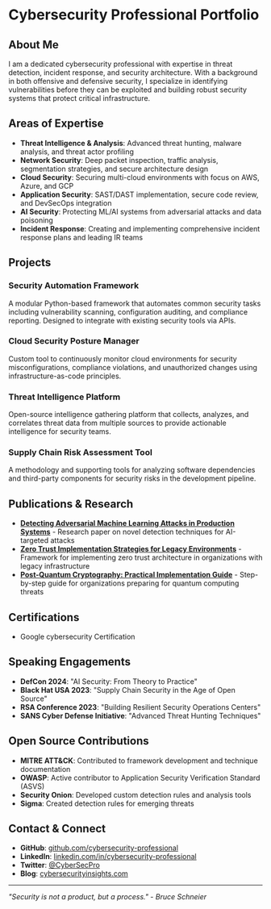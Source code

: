 # Cybersecurity Professional Portfolio

## About Me

I am a dedicated cybersecurity professional with expertise in threat detection, incident response, and security architecture. With a background in both offensive and defensive security, I specialize in identifying vulnerabilities before they can be exploited and building robust security systems that protect critical infrastructure.

## Areas of Expertise

- **Threat Intelligence & Analysis**: Advanced threat hunting, malware analysis, and threat actor profiling
- **Network Security**: Deep packet inspection, traffic analysis, segmentation strategies, and secure architecture design
- **Cloud Security**: Securing multi-cloud environments with focus on AWS, Azure, and GCP
- **Application Security**: SAST/DAST implementation, secure code review, and DevSecOps integration
- **AI Security**: Protecting ML/AI systems from adversarial attacks and data poisoning
- **Incident Response**: Creating and implementing comprehensive incident response plans and leading IR teams

## Projects

### Security Automation Framework
A modular Python-based framework that automates common security tasks including vulnerability scanning, configuration auditing, and compliance reporting. Designed to integrate with existing security tools via APIs.

### Cloud Security Posture Manager
Custom tool to continuously monitor cloud environments for security misconfigurations, compliance violations, and unauthorized changes using infrastructure-as-code principles.

### Threat Intelligence Platform
Open-source intelligence gathering platform that collects, analyzes, and correlates threat data from multiple sources to provide actionable intelligence for security teams.

### Supply Chain Risk Assessment Tool
A methodology and supporting tools for analyzing software dependencies and third-party components for security risks in the development pipeline.

## Publications & Research

- **[Detecting Adversarial Machine Learning Attacks in Production Systems](https://example.com)** - Research paper on novel detection techniques for AI-targeted attacks
- **[Zero Trust Implementation Strategies for Legacy Environments](https://example.com)** - Framework for implementing zero trust architecture in organizations with legacy infrastructure
- **[Post-Quantum Cryptography: Practical Implementation Guide](https://example.com)** - Step-by-step guide for organizations preparing for quantum computing threats

## Certifications

- Google cybersecurity Certification 

## Speaking Engagements

- **DefCon 2024**: "AI Security: From Theory to Practice"
- **Black Hat USA 2023**: "Supply Chain Security in the Age of Open Source"
- **RSA Conference 2023**: "Building Resilient Security Operations Centers"
- **SANS Cyber Defense Initiative**: "Advanced Threat Hunting Techniques"

## Open Source Contributions

- **MITRE ATT&CK**: Contributed to framework development and technique documentation
- **OWASP**: Active contributor to Application Security Verification Standard (ASVS)
- **Security Onion**: Developed custom detection rules and analysis tools
- **Sigma**: Created detection rules for emerging threats

## Contact & Connect

- **GitHub**: [github.com/cybersecurity-professional](https://github.com/cybersecurity-professional)
- **LinkedIn**: [linkedin.com/in/cybersecurity-professional](https://linkedin.com/in/cybersecurity-professional)
- **Twitter**: [@CyberSecPro](https://twitter.com/CyberSecPro)
- **Blog**: [cybersecurityinsights.com](https://cybersecurityinsights.com)

---

*"Security is not a product, but a process." - Bruce Schneier*
